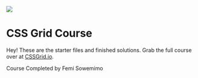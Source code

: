 ![](https://res.cloudinary.com/wesbos/image/upload/v1515524452/GRID-social-share_wlfzk3.png)

# CSS Grid Course

Hey! These are the starter files and finished solutions. Grab the full course over at [CSSGrid.io](https://CSSGrid.io).


Course Completed by Femi Sowemimo